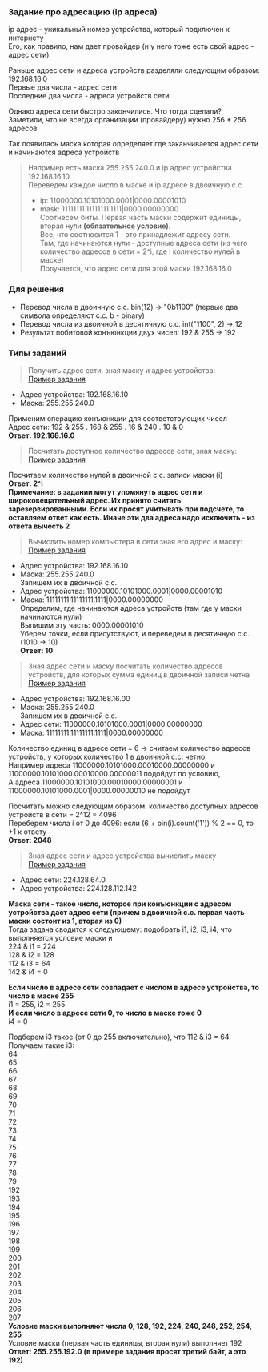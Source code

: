 ### Задание про адресацию (ip адреса)

ip адрес - уникальный номер устройства, который подключен к интернету\
Его, как правило, нам дает провайдер (и у него тоже есть свой адрес - адрес сети)

Раньше адрес сети и адреса устройств разделяли следующим образом:\
192.168.16.0\
Первые два числа - адрес сети\
Последние два числа - адреса устройств сети

Однако адреса сети быстро закончились. Что тогда сделали?\
Заметили, что не всегда организации (провайдеру) нужно 256 * 256 адресов

Так появилась маска которая определяет где заканчивается адрес сети и начинаются адреса устройств
> Например есть маска 255.255.240.0 и ip адрес устройства 192.168.16.10\
> Переведем каждое число в маске и ip адресе в двоичную с.с.
> - ip:   11000000.10101000.0001|0000.00001010
> - mask: 11111111.11111111.1111|0000.00000000\
> Соотнесем биты. Первая часть маски содержит единицы, вторая нули **(обязательное условие)**.\
> Все, что соотносится 1 - это принадлежит адресу сети.\
> Там, где начинаются нули - доступные адреса сети (из чего количество адресов в сети = 2^i, где i количество нулей в маске)\
> Получается, что адрес сети для этой маски 192.168.16.0

### Для решения
- Перевод числа в двоичную с.с. bin(12) -> "0b1100" (первые два символа определяют с.с. b - binary)
- Перевод числа из двоичной в десятичную с.с. int("1100", 2) -> 12
- Результат побитовой конъюнкции двух чисел: 192 & 255 -> 192

### Типы заданий

> Получить адрес сети, зная маску и адрес устройства:\
> [Пример задания](https://inf-ege.sdamgia.ru/problem?id=60255)
- Адрес устройства: 192.168.16.10
- Маска:            255.255.240.0

Применим операцию конъюнкции для соответствующих чисел\
Адрес сети: 192 & 255 . 168 & 255 . 16 & 240 . 10 & 0\
**Ответ: 192.168.16.0**

> Посчитать доступное количество адресов сети, зная маску:\
> [Пример задания](https://inf-ege.sdamgia.ru/problem?id=16888)

Посчитаем количество нулей в двоичной с.с. записи маски (i)\
**Ответ: 2^i**\
**Примечание: в задании могут упомянуть адрес сети и широковещательный адрес. Их принято считать зарезервированными. Если их просят учитывать при подсчете, то оставляем ответ как есть. Иначе эти два адреса надо исключить - из ответа вычесть 2**

> Вычислить номер компьютера в сети зная его адрес и маску:\
> [Пример задания](https://inf-ege.sdamgia.ru/problem?id=2235)
- Адрес устройства: 192.168.16.10
- Маска:            255.255.240.0\
Запишем их в двоичной с.с.
- Адрес устройства: 11000000.10101000.0001|0000.00001010
- Маска:            11111111.11111111.1111|0000.00000000\
Определим, где начинаются адреса устройств (там где у маски начинаются нули)\
Выпишим эту часть: 0000.00001010\
Уберем точки, если присутствуют, и переведем в десятичную с.с. (1010 -> 10)\
**Ответ: 10**

> Зная адрес сети и маску посчитать количество адресов устройств, для которых сумма единиц в двоичной записи четна\
> [Пример задания](https://inf-ege.sdamgia.ru/problem?id=60255)
- Адрес устройства: 192.168.16.00
- Маска:            255.255.240.0\
Запишем их в двоичной с.с.
- Адрес сети: 11000000.10101000.0001|0000.00000000
- Маска:      11111111.11111111.1111|0000.00000000

Количество единиц в адресе сети = 6 -> считаем количество адресов устройств, у которых количество 1 в двоичной с.с. четно\
Например адреса 11000000.10101000.00010000.00000000 и 11000000.10101000.00010000.00000011 подойдут по условию,\
А адреса 11000000.10101000.00010000.00000001 и 11000000.10101000.0001|0000.00000010 не подойдут

Посчитать можно следующим образом: количество доступных адресов устройств в сети = 2^12 = 4096\
Переберем числа i от 0 до 4096: если (6 + bin(i).count('1')) % 2 == 0, то +1 к ответу\
**Ответ: 2048**

> Зная адрес сети и адрес устройства вычислить маску\
> [Пример задания](https://inf-ege.sdamgia.ru/problem?id=7669)
- Адрес сети:       224.128.64.0
- Адрес устройства: 224.128.112.142

**Маска сети - такое число, которое при конъюнкции с адресом устройства даст адрес сети (причем в двоичной с.с. первая часть маски состоит из 1, вторая из 0)**\
Тогда задача сводится к следующему: подобрать i1, i2, i3, i4, что выполняется условие маски и\
224 & i1 = 224\
128 & i2 = 128\
112 & i3 = 64\
142 & i4 = 0

**Если число в адресе сети совпадает с числом в адресе устройства, то число в маске 255**\
i1 = 255, i2 = 255\
**И если число в адресе сети 0, то число в маске тоже 0**\
i4 = 0

Подберем i3 такое (от 0 до 255 включительно), что 112 & i3 = 64. Получаем такие i3:\
64\
65\
66\
67\
68\
69\
70\
71\
72\
73\
74\
75\
76\
77\
78\
79\
192\
193\
194\
195\
196\
197\
198\
199\
200\
201\
202\
203\
204\
205\
206\
207\
**Условие маски выполняют числа 0, 128, 192, 224, 240, 248, 252, 254, 255**\
Условие маски (первая часть единицы, вторая нули) выполняет 192\
**Ответ: 255.255.192.0 (в примере задания просят третий байт, а это 192)**
